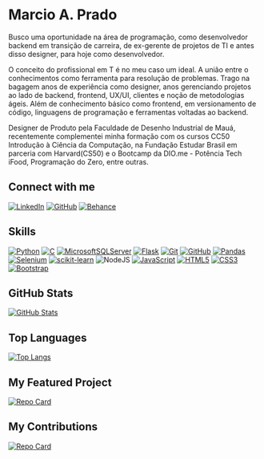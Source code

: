 # Marcio A. Prado

Busco uma oportunidade na área de programação, como desenvolvedor backend em transição de carreira, de ex-gerente de projetos de TI e antes disso designer, para hoje como desenvolvedor.  

O conceito do profissional em T é no meu caso um ideal. A união entre o conhecimentos como ferramenta para resolução de problemas. Trago na bagagem anos de experiência como designer, anos gerenciando projetos ao lado de backend, frontend, UX/UI, clientes e noção de metodologias ágeis. Além de conhecimento básico como frontend, em versionamento de código, linguagens de programação e ferramentas voltadas ao backend.

Designer de Produto pela Faculdade de Desenho Industrial de Mauá, recentemente complementei minha formação com os cursos CC50 Introdução à Ciência da Computação, na Fundação Estudar Brasil em parceria com Harvard(CS50) e o Bootcamp da DIO.me - Potência Tech iFood, Programação do Zero, entre outras.

## Connect with me
[![LinkedIn](https://img.shields.io/badge/LinkedIn-000?style=for-the-badge&logo=linkedin&logoColor=0E76A8)](https://www.linkedin.com/in/marcioprado1/)
[![GitHub](https://img.shields.io/badge/GitHub-000?style=for-the-badge&logo=github&logoColor=30A3DC)](https://github.com/MAPRADO)
[![Behance](https://img.shields.io/badge/Behance-000?style=for-the-badge&logo=behance&logoColor=0056FF)](https://www.behance.net/pradoma)

## Skills
[![Python](https://img.shields.io/badge/Python-000?style=for-the-badge&logo=python)](https://img.shields.io/badge/Python-000?style=for-the-badge&logo=python)
[![C](https://img.shields.io/badge/C-000?style=for-the-badge&logo=c)](https://img.shields.io/badge/C-000?style=for-the-badge&logo=c)
[![MicrosoftSQLServer](https://img.shields.io/badge/Microsoft%20SQL%20Server-000?style=for-the-badge&logo=microsoft%20sql%20server&logoColor=0056FF)](https://img.shields.io/badge/Microsoft%20SQL%20Server-000?style=for-the-badge&logo=microsoft%20sql%20server&logoColor=0056FF)
[![Flask](https://img.shields.io/badge/Flask-000?style=for-the-badge&logo=flask)](https://img.shields.io/badge/Flask-000?style=for-the-badge&logo=flask)
[![Git](https://img.shields.io/badge/Git-000?style=for-the-badge&logo=git&logoColor=E94D5F)](https://git-scm.com/doc)
[![GitHub](https://img.shields.io/badge/GitHub-000?style=for-the-badge&logo=github&logoColor=30A3DC)](https://docs.github.com/)
[![Pandas](https://img.shields.io/badge/Pandas-000?style=for-the-badge&logo=pandas&logoColor=0056FF)](https://img.shields.io/badge/Pandas-000?style=for-the-badge&logo=pandas&logoColor=0056FF)
[![Selenium](https://img.shields.io/badge/Selenium-000?style=for-the-badge&logo=selenium)](https://img.shields.io/badge/Selenium-000?style=for-the-badge&logo=selenium)
[![scikit-learn](https://img.shields.io/badge/scikit--learn-000.svg?style=for-the-badge&logo=scikit-learn)](https://img.shields.io/badge/scikit--learn-000.svg?style=for-the-badge&logo=scikit-learn)
![NodeJS](https://img.shields.io/badge/node.js-000?style=for-the-badge&logo=node.js&logoColor=white)
[![JavaScript](https://img.shields.io/badge/JavaScript-000?style=for-the-badge&logo=javascript)](https://img.shields.io/badge/JavaScript-000?style=for-the-badge&logo=javascript)
[![HTML5](https://img.shields.io/badge/HTML5-000?style=for-the-badge&logo=html5)](https://img.shields.io/badge/HTML5-000?style=for-the-badge&logo=html5)
[![CSS3](https://img.shields.io/badge/CSS3-000?style=for-the-badge&logo=css3&logoColor=264CE4)](https://img.shields.io/badge/CSS3-000?style=for-the-badge&logo=css3&logoColor=264CE4)
[![Bootstrap](https://img.shields.io/badge/bootstrap-000?style=for-the-badge&logo=bootstrap&logoColor=553C7B)](https://img.shields.io/badge/bootstrap-000?style=for-the-badge&logo=bootstrap&logoColor=553C7B)

## GitHub Stats
[![GitHub Stats](https://github-readme-stats.vercel.app/api?username=MAPRADO&theme=transparent&bg_color=000&border_color=30A3DC&show_icons=true&icon_color=DA5B0B&title_color=264CE4&text_color=38BDAE)](https://github.com/MAPRADO)

## Top Languages
[![Top Langs](https://github-readme-stats-git-masterrstaa-rickstaa.vercel.app/api/top-langs/?username=MAPRADO&bg_color=000&border_color=30A3DC&title_color=264CE4&text_color=38BDAE&langs_count=8)](https://github.com/MAPRADO)

## My Featured Project
[![Repo Card](https://github-readme-stats.vercel.app/api/pin/?username=MAPRADO&repo=projeto_final_cs50&bg_color=000&border_color=30A3DC&show_icons=true&icon_color=DA5B0B&title_color=264CE4&text_color=38BDAE)](https://github.com/MAPRADO/projeto_final_cs50)

## My Contributions
[![Repo Card](https://github-readme-stats.vercel.app/api/pin/?username=MAPRADO&repo=dio-lab-open-source&bg_color=000&border_color=30A3DC&show_icons=true&icon_color=DA5B0B&title_color=264CE4&text_color=38BDAE)](https://github.com/MAPRADO/dio-lab-open-source)

